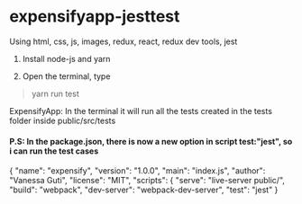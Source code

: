 # expensifyapp-jesttest
Using html, css, js, images, redux, react, redux dev tools, jest



1. Install node-js and yarn

2. Open the terminal, type

>yarn run test

ExpensifyApp: In the terminal it will run all the tests created in the tests folder inside public/src/tests 

#### P.S: In the package.json, there is now a new option in script test:"jest", so i can run the test cases

{
  "name": "expensify",
  "version": "1.0.0",
  "main": "index.js",
  "author": "Vanessa Guti",
  "license": "MIT",
  "scripts": {
    "serve": "live-server public/",
    "build": "webpack",
    "dev-server": "webpack-dev-server",
    "test": "jest"
}
